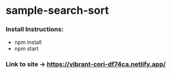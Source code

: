 # sample-search-sort

### Install Instructions:
- npm install
- npm start

### Link to site -> https://vibrant-cori-df74ca.netlify.app/